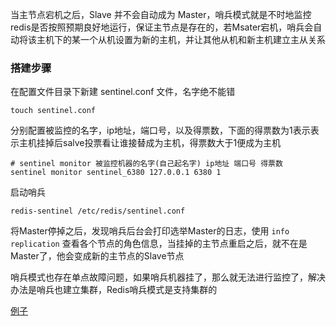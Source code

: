 

当主节点宕机之后，Slave 并不会自动成为 Master，哨兵模式就是不时地监控redis是否按照预期良好地运行，保证主节点是存在的，若Msater宕机，哨兵会自动将该主机下的某一个从机设置为新的主机，并让其他从机和新主机建立主从关系





### 搭建步骤

在配置文件目录下新建 sentinel.conf 文件，名字绝不能错

```shell
touch sentinel.conf
```



分别配置被监控的名字，ip地址，端口号，以及得票数，下面的得票数为1表示表示主机挂掉后salve投票看让谁接替成为主机，得票数大于1便成为主机

```shell
# sentinel monitor 被监控机器的名字(自己起名字) ip地址 端口号 得票数 
sentinel monitor sentinel_6380 127.0.0.1 6380 1 
```



启动哨兵

```shell
redis-sentinel /etc/redis/sentinel.conf
```



将Master停掉之后，发现哨兵后台会打印选举Master的日志，使用 `info replication` 查看各个节点的角色信息，当挂掉的主节点重启之后，就不在是Master了，他会变成新的主节点的Slave节点



哨兵模式也存在单点故障问题，如果哨兵机器挂了，那么就无法进行监控了，解决办法是哨兵也建立集群，Redis哨兵模式是支持集群的





[例子](https://www.javazhiyin.com/66403.html)